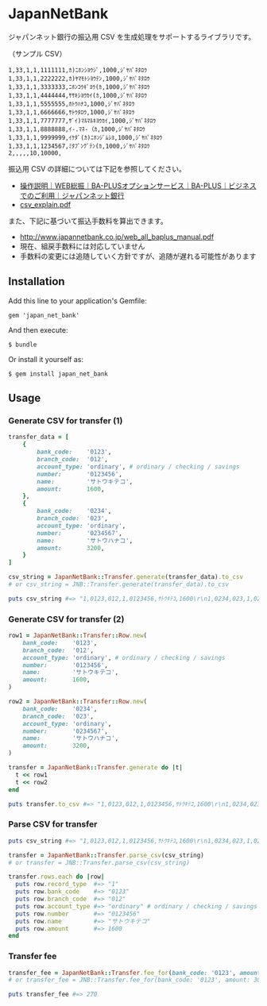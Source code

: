 # JapanNetBank

ジャパンネット銀行の振込用 CSV を生成処理をサポートするライブラリです。

（サンプル CSV）

```csv
1,33,1,1,1111111,ｶ)ﾆﾎﾝｼﾖｳｼﾞ,1000,ｼﾞﾔﾊﾟﾈﾀﾛｳ
1,33,1,1,2222222,ｶ)ﾔﾏﾓﾄｼﾖｳﾃﾝ,1000,ｼﾞﾔﾊﾟﾈﾀﾛｳ
1,33,1,1,3333333,ﾆﾎﾝｺｳｷﾞﾖｳ(ｶ,1000,ｼﾞﾔﾊﾟﾈﾀﾛｳ
1,33,1,1,4444444,ｻｻｷｼﾖｳｶｲ(ｶ,1000,ｼﾞﾔﾊﾟﾈﾀﾛｳ
1,33,1,1,5555555,ｶﾄｳﾊﾅｺ,1000,ｼﾞﾔﾊﾟﾈﾀﾛｳ
1,33,1,1,6666666,ｻﾄｳﾀﾛｳ,1000,ｼﾞﾔﾊﾟﾈﾀﾛｳ
1,33,1,1,7777777,ｻﾞｲ)ﾏﾙﾏﾙｷﾖｳｶｲ,1000,ｼﾞﾔﾊﾟﾈﾀﾛｳ
1,33,1,1,8888888,ｲ-.ﾏﾈ-（ｶ,1000,ｼﾞﾔﾊﾟﾈﾀﾛｳ
1,33,1,1,9999999,ｲｹﾀﾞ(ｶ)ﾆﾎﾝｼﾞﾑｼﾖ,1000,ｼﾞﾔﾊﾟﾈﾀﾛｳ
1,33,1,1,1234567,ﾐﾀﾌﾞﾝｸﾞﾃﾝ(ｶ,1000,ｼﾞﾔﾊﾟﾈﾀﾛｳ
2,,,,,10,10000,
```

振込用 CSV の詳細については下記を参照してください。

* [操作説明｜WEB総振｜BA-PLUSオプションサービス｜BA-PLUS｜ビジネスでのご利用｜ジャパンネット銀行](http://www.japannetbank.co.jp/business/baplus/service/web_all/manual.html)
* [csv_explain.pdf](http://www.japannetbank.co.jp/service/payment/web_all/csv_explain.pdf)

また、下記に基づいて振込手数料を算出できます。

* http://www.japannetbank.co.jp/web_all_baplus_manual.pdf
* 現在、組戻手数料には対応していません
* 手数料の変更には追随していく方針ですが、追随が遅れる可能性があります

## Installation

Add this line to your application's Gemfile:

    gem 'japan_net_bank'

And then execute:

    $ bundle

Or install it yourself as:

    $ gem install japan_net_bank

## Usage

### Generate CSV for transfer (1)

```ruby
transfer_data = [
    {
        bank_code:    '0123',
        branch_code:  '012',
        account_type: 'ordinary', # ordinary / checking / savings
        number:       '0123456',
        name:         'サトウキテコ',
        amount:       1600,
    },
    {
        bank_code:    '0234',
        branch_code:  '023',
        account_type: 'ordinary',
        number:       '0234567',
        name:         'サトウハナコ',
        amount:       3200,
    }
]

csv_string = JapanNetBank::Transfer.generate(transfer_data).to_csv
# or csv_string = JNB::Transfer.generate(transfer_data).to_csv

puts csv_string #=> "1,0123,012,1,0123456,ｻﾄｳｷﾃｺ,1600\r\n1,0234,023,1,0234567,ｻﾄｳﾊﾅｺ,3200\r\n2,,,,,2,4800\r\n"
```

### Generate CSV for transfer (2)

```ruby
row1 = JapanNetBank::Transfer::Row.new(
    bank_code:    '0123',
    branch_code:  '012',
    account_type: 'ordinary', # ordinary / checking / savings
    number:       '0123456',
    name:         'サトウキテコ',
    amount:       1600,
)

row2 = JapanNetBank::Transfer::Row.new(
    bank_code:    '0234',
    branch_code:  '023',
    account_type: 'ordinary',
    number:       '0234567',
    name:         'サトウハナコ',
    amount:       3200,
)

transfer = JapanNetBank::Transfer.generate do |t|
  t << row1
  t << row2
end

puts transfer.to_csv #=> "1,0123,012,1,0123456,ｻﾄｳｷﾃｺ,1600\r\n1,0234,023,1,0234567,ｻﾄｳﾊﾅｺ,3200\r\n2,,,,,2,4800\r\n"
```

### Parse CSV for transfer

```ruby
puts csv_string #=> "1,0123,012,1,0123456,ｻﾄｳｷﾃｺ,1600\r\n1,0234,023,1,0234567,ｻﾄｳﾊﾅｺ,3200\r\n2,,,,,2,4800\r\n"

transfer = JapanNetBank::Transfer.parse_csv(csv_string)
# or transfer = JNB::Transfer.parse_csv(csv_string)

transfer.rows.each do |row|
  puts row.record_type  #=> "1"
  puts row.bank_code    #=> "0123"
  puts row.branch_code  #=> "012"
  puts row.account_type #=> "ordinary" # ordinary / checking / savings
  puts row.number       #=> "0123456"
  puts row.name         #=> "サトウキテコ"
  puts row.amount       #=> 1600
end
```

### Transfer fee

```ruby
transfer_fee = JapanNetBank::Transfer.fee_for(bank_code: '0123', amount: 30_000)
# or transfer_fee = JNB::Transfer.fee_for(bank_code: '0123', amount: 30_000)

puts transfer_fee #=> 270
```
